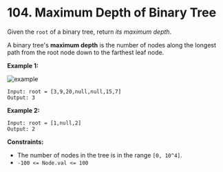 # 104. Maximum Depth of Binary Tree

Given the `root` of a binary tree, return *its maximum depth*.

A binary tree's **maximum depth** is the number of nodes along the longest path from the root node down to the farthest leaf node.

**Example 1:**

![example](https://assets.leetcode.com/uploads/2020/11/26/tmp-tree.jpg)

```()
Input: root = [3,9,20,null,null,15,7]
Output: 3
```

**Example 2:**

```()
Input: root = [1,null,2]
Output: 2
```

**Constraints:**

- The number of nodes in the tree is in the range `[0, 10^4]`.
- `-100 <= Node.val <= 100`


